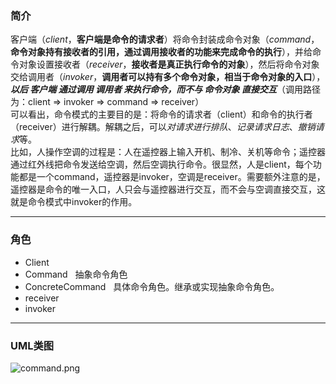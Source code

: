 ### 简介  
客户端（*client*，**客户端是命令的请求者**）将命令封装成命令对象（*command*，**命令对象持有接收者的引用，通过调用接收者的功能来完成命令的执行**），并给命令对象设置接收者（*receiver*，**接收者是真正执行命令的对象**），然后将命令对象交给调用者（*invoker*，**调用者可以持有多个命令对象，相当于命令对象的入口**），***以后 客户端 通过调用 调用者 来执行命令，而不与 命令对象 直接交互***（调用路径为：client =&gt;  invoker =&gt; command =&gt; receiver）  
可以看出，命令模式的主要目的是：将命令的请求者（client）和命令的执行者（receiver）进行解耦。解耦之后，可以*对请求进行排队*、*记录请求日志*、*撤销请求*等。  
比如，人操作空调的过程是：人在遥控器上输入开机、制冷、关机等命令；遥控器通过红外线把命令发送给空调，然后空调执行命令。很显然，人是client，每个功能都是一个command，遥控器是invoker，空调是receiver。需要额外注意的是，遥控器是命令的唯一入口，人只会与遥控器进行交互，而不会与空调直接交互，这就是命令模式中invoker的作用。

---

### 角色

* Client
* Command  
抽象命令角色  
* ConcreteCommand  
具体命令角色。继承或实现抽象命令角色。  
* receiver
* invoker

---

### UML类图  

![command.png](http://timd.cn/content/images/2017/07/command.png)
